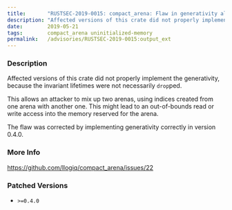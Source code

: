 ```yaml
---
title:       "RUSTSEC-2019-0015: compact_arena: Flaw in generativity allows out-of-bounds access"
description: "Affected versions of this crate did not properly implement the generativity, because the invariant lifetimes were not necessarily dropped. This allows an attacker to mix up two arenas, using indices created from one arena with another one. This might lead to an outofbounds read or write access into the memory reserved for the arena. The flaw was corrected by implementing generativity correctly in version 0.4.0."
date:        2019-05-21
tags:        compact_arena uninitialized-memory
permalink:   /advisories/RUSTSEC-2019-0015:output_ext
---
```


### Description

Affected versions of this crate did not properly implement the generativity,
because the invariant lifetimes were not necessarily `drop`ped.

This allows an attacker to mix up two arenas, using indices created from one
arena with another one. This might lead to an out-of-bounds read or write
access into the memory reserved for the arena.

The flaw was corrected by implementing generativity correctly in version 0.4.0.

### More Info

<https://github.com/llogiq/compact_arena/issues/22>

### Patched Versions

- `>=0.4.0`


